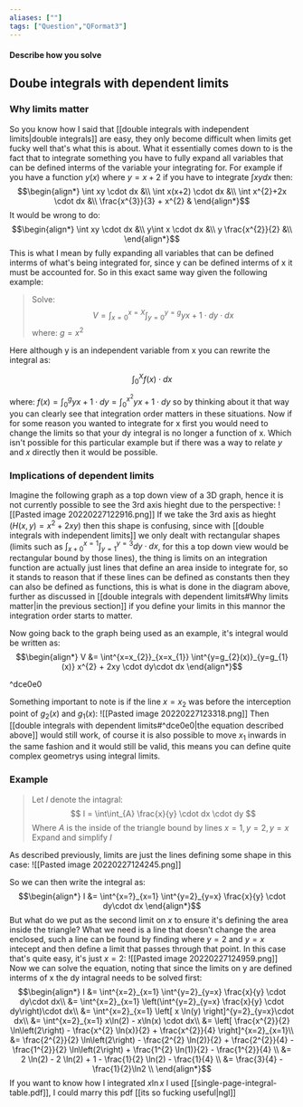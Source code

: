 ```yaml
---
aliases: [""]
tags: ["Question","QFormat3"]
---
```


#### Describe how you solve
## Doube integrals with dependent limits
### Why limits matter
So you know how I said that [[double integrals with independent limits|double integrals]] are easy, they only become difficult when limits get fucky well that's what this is about. What it essentially comes down to is the fact that to integrate something you have to fully expand all variables that can be defined interms of the variable your integrating for. For example if you have a function $y(x)$ where $y = x+2$ if you have to integrate $\int xy dx$ then:
$$\begin{align*}
\int xy \cdot dx &\\
\int x(x+2) \cdot dx &\\
\int x^{2}+2x \cdot dx &\\
\frac{x^{3}}{3} + x^{2} & 
\end{align*}$$
It would be wrong to do:
$$\begin{align*}
\int xy \cdot dx &\\
y\int x \cdot dx &\\
y \frac{x^{2}}{2} &\\
\end{align*}$$
This is what I mean by fully expanding all variables that can be defined interms of what's being integrated for, since y can be defined interms of x it must be accounted for. So in this exact same way given the following example:
> Solve:
> $$ V = \int^{x=X}_{x=0} \int^{y=g}_{y=0} yx+1 \cdot dy \cdot dx $$
> where: $g = x^{2}$

Here although y is an independent variable from x you can rewrite the integral as:

$$ \int^{X}_{0} f(x) \cdot dx $$

where: $f(x) = \int^{g}_{0} yx+1 \cdot dy= \int^{x^{2}}_{0} yx+1 \cdot dy$ so by thinking about it that way you can clearly see that integration order matters in these situations. Now if for some reason you wanted to integrate for x first you would need to change the limits so that your dy integral is no longer a function of x. Which isn't possible for this particular example but if there was a way to relate $y$ and $x$ directly then it would be possible.

### Implications of dependent limits
Imagine the following graph as a top down view of a 3D graph, hence it is not currently possible to see the 3rd axis hieght due to the perspective:
![[Pasted image 20220227122916.png]]
If we take the 3rd axis as hieght ($H(x,y) = x^{2} + 2xy$) then this shape is confusing, since with [[double integrals with independent limits]] we only dealt with rectangular shapes (limits such as $\int^{x=1}_{x+0}\int^{y=3}_{y=1}dy\cdot dx$, for this a top down view would be rectangular bound by those lines), the thing is limits on an integration function are actually just lines that define an area inside to integrate for, so it stands to reason that if these lines can be defined as constants then they can also be defined as functions, this is what is done in the diagram above, further as discussed in [[double integrals with dependent limits#Why limits matter|in the previous section]] if you define your limits in this mannor the integration order starts to matter.

Now going back to the graph being used as an example, it's integral would be written as:
$$\begin{align*}
V &= \int^{x=x_{2}}_{x=x_{1}} \int^{y=g_{2}(x)}_{y=g_{1}(x)} x^{2} + 2xy \cdot dy\cdot dx
\end{align*}$$

^dce0e0

Something important to note is if the line $x=x_{2}$ was before the interception point of $g_{2}(x)$ and $g_{1}(x)$:
![[Pasted image 20220227123318.png]]
Then [[double integrals with dependent limits#^dce0e0|the equation described above]] would still work, of course it is also possible to move $x_{1}$ inwards in the same fashion and it would still be valid, this means you can define quite complex geometrys using integral limits.

### Example
> Let $I$ denote the intagral:
> $$ I = \int\int_{A} \frac{x}{y} \cdot dx \cdot dy $$
> Where $A$ is the inside of the triangle bound by lines $x=1,y=2,y=x$
> Expand and simplify $I$

As described previously, limits are just the lines defining some shape in this case:
![[Pasted image 20220227124245.png]]

So we can then write the integral as:
$$\begin{align*}
I &= \int^{x=?}_{x=1} \int^{y=2}_{y=x} \frac{x}{y} \cdot dy\cdot dx
\end{align*}$$
But what do we put as the second limit on $x$ to ensure it's defining the area inside the triangle? What we need is a line that doesn't change the area enclosed, such a line can be found by finding where $y=2$ and $y=x$ intecept and then define a limit that passes through that point. In this case that's quite easy, it's just $x=2$:
![[Pasted image 20220227124959.png]]
Now we can solve the equation, noting that since the limits on y are defined interms of x the dy intagral needs to be solved first:
$$\begin{align*}
I &= \int^{x=2}_{x=1} \int^{y=2}_{y=x} \frac{x}{y} \cdot dy\cdot dx\\
&= \int^{x=2}_{x=1} \left(\int^{y=2}_{y=x} \frac{x}{y} \cdot dy\right)\cdot dx\\
&= \int^{x=2}_{x=1} \left[ x \ln(y) \right]^{y=2}_{y=x}\cdot dx\\
&= \int^{x=2}_{x=1} x\ln(2) - x\ln(x) \cdot dx\\
&= \left[ \frac{x^{2}}{2} \ln\left(2\right) - \frac{x^{2} \ln(x)}{2} + \frac{x^{2}}{4} \right]^{x=2}_{x=1}\\
&= \frac{2^{2}}{2} \ln\left(2\right) - \frac{2^{2} \ln(2)}{2} + \frac{2^{2}}{4} - \frac{1^{2}}{2} \ln\left(2\right) + \frac{1^{2} \ln(1)}{2} - \frac{1^{2}}{4} \\
&= 2 \ln(2) - 2 \ln(2) + 1 - \frac{1}{2} \ln(2) - \frac{1}{4} \\
&= \frac{3}{4} - \frac{1}{2}\ln2 \\
\end{align*}$$
If you want to know how I integrated $x\ln x$ I used [[single-page-integral-table.pdf]], I could marry this pdf [[its so fucking useful|ngl]]